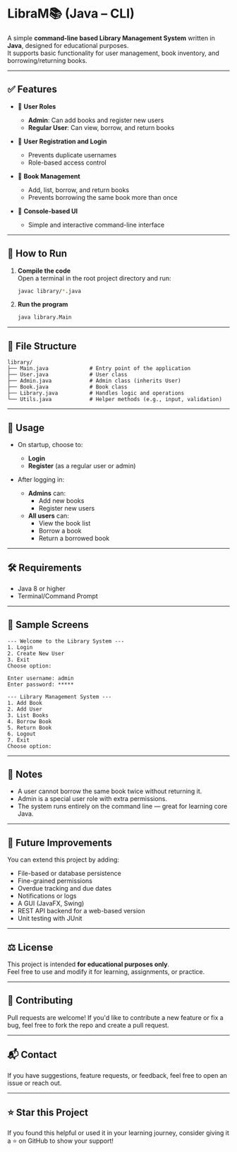 # LibraM📚 (Java – CLI)

A simple **command-line based Library Management System** written in **Java**, designed for educational purposes.  
It supports basic functionality for user management, book inventory, and borrowing/returning books.

---

## ✅ Features

- 👤 **User Roles**
  - **Admin**: Can add books and register new users  
  - **Regular User**: Can view, borrow, and return books

- 🔐 **User Registration and Login**
  - Prevents duplicate usernames  
  - Role-based access control

- 📘 **Book Management**
  - Add, list, borrow, and return books  
  - Prevents borrowing the same book more than once

- 📄 **Console-based UI**
  - Simple and interactive command-line interface

---

## 🚀 How to Run

1. **Compile the code**  
   Open a terminal in the root project directory and run:

   ```bash
   javac library/*.java
   ```

2. **Run the program**

   ```bash
   java library.Main
   ```

---

## 📁 File Structure

```
library/
├── Main.java             # Entry point of the application
├── User.java             # User class
├── Admin.java            # Admin class (inherits User)
├── Book.java             # Book class
├── Library.java          # Handles logic and operations
└── Utils.java            # Helper methods (e.g., input, validation)
```

---

## 📌 Usage

- On startup, choose to:
  - **Login**
  - **Register** (as a regular user or admin)

- After logging in:
  - **Admins** can:
    - Add new books
    - Register new users
  - **All users** can:
    - View the book list
    - Borrow a book
    - Return a borrowed book

---

## 🛠️ Requirements

- Java 8 or higher
- Terminal/Command Prompt

---

## 🎯 Sample Screens

```text
--- Welcome to the Library System ---
1. Login
2. Create New User
3. Exit
Choose option:

Enter username: admin
Enter password: *****

--- Library Management System ---
1. Add Book
2. Add User
3. List Books
4. Borrow Book
5. Return Book
6. Logout
7. Exit
Choose option: 
```

---

## 📌 Notes

- A user cannot borrow the same book twice without returning it.
- Admin is a special user role with extra permissions.
- The system runs entirely on the command line — great for learning core Java.

---

## 🧠 Future Improvements

You can extend this project by adding:

- File-based or database persistence
- Fine-grained permissions
- Overdue tracking and due dates
- Notifications or logs
- A GUI (JavaFX, Swing)
- REST API backend for a web-based version
- Unit testing with JUnit

---

## ⚖️ License

This project is intended **for educational purposes only**.  
Feel free to use and modify it for learning, assignments, or practice.

---

## 🤝 Contributing

Pull requests are welcome! If you'd like to contribute a new feature or fix a bug, feel free to fork the repo and create a pull request.

---

## 📬 Contact

If you have suggestions, feature requests, or feedback, feel free to open an issue or reach out.

---

## ⭐ Star this Project

If you found this helpful or used it in your learning journey, consider giving it a ⭐ on GitHub to show your support!

